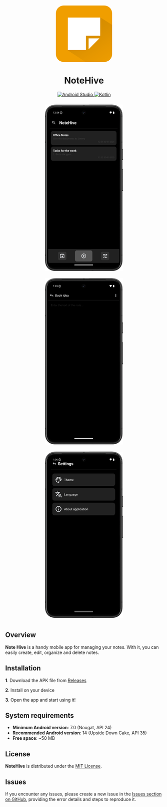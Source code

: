 <p align="center">
   <a href="https://github.com/MusiJVR/NoteHive" target="_blank">
      <img width="180" height="180" src="https://github.com/MusiJVR/NoteHive/blob/main/docs/icon.png" alt="NoteHive" style="border-radius: 25px">
   </a>
</p>

<h1 align="center">NoteHive</h1>

<p align="center">
    <a href="https://developer.android.com/studio" target="_blank">
        <img src="https://img.shields.io/badge/Android%20Studio-56B37C?style=flat-square&logo=android-studio" alt="Android Studio">
    </a>
    <a href="https://kotlinlang.org/" target="_blank">
        <img src="https://img.shields.io/badge/Kotlin-8756B3?style=flat-square&logo=kotlin" alt="Kotlin">
    </a>
</p>

<p align="center">
    <img src="https://github.com/MusiJVR/NoteHive/blob/main/docs/screenshot1.png" width="250" style="margin: 10px">
    <img src="https://github.com/MusiJVR/NoteHive/blob/main/docs/screenshot2.png" width="250" style="margin: 10px">
    <img src="https://github.com/MusiJVR/NoteHive/blob/main/docs/screenshot3.png" width="250" style="margin: 10px">
</p>

## Overview

**Note Hive** is a handy mobile app for managing your notes. With it, you can easily create, edit, organize and delete notes.

## Installation

**1**. Download the APK file from [Releases](https://github.com/MusiJVR/NoteHive/releases)

**2**. Install on your device

**3**. Open the app and start using it!

## System requirements

- **Minimum Android version**: 7.0 (Nougat, API 24)
- **Recommended Android version**: 14 (Upside Down Cake, API 35)
- **Free space**: ~50 MB

## License

**NoteHive** is distributed under the [MIT License](https://opensource.org/license/mit).

## Issues

If you encounter any issues, please create a new issue in the [Issues section on GitHub](https://github.com/MusiJVR/NoteHive/issues), providing the error details and steps to reproduce it.
